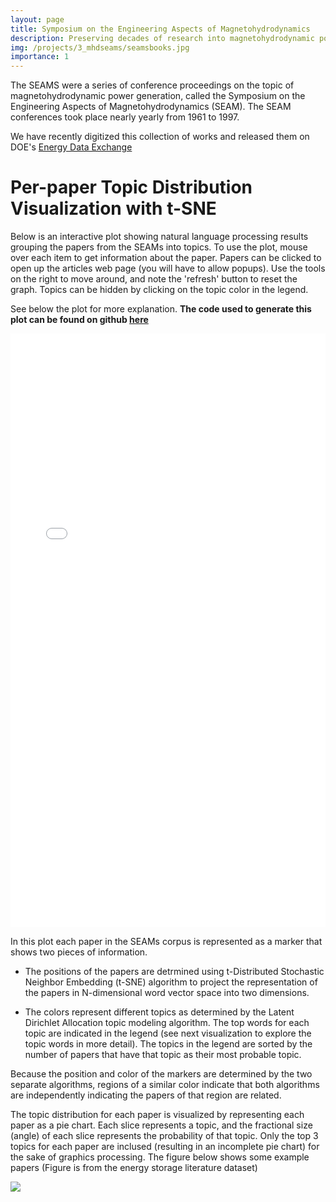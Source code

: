 ```yaml
---
layout: page
title: Symposium on the Engineering Aspects of Magnetohydrodynamics
description: Preserving decades of research into magnetohydrodynamic power generation
img: /projects/3_mhdseams/seamsbooks.jpg
importance: 1
---
```


The SEAMS were a series of conference proceedings on the topic of magnetohydrodynamic power generation, called the Symposium on the Engineering Aspects of Magnetohydrodynamics (SEAM). The SEAM conferences took place nearly yearly from 1961 to 1997. 

We have recently digitized this collection of works and released them on DOE's [Energy Data Exchange](https://edx.netl.doe.gov/group/symposia-on-the-engineering-aspects-of-magnetohydrodynamics)


# Per-paper Topic Distribution Visualization with t-SNE
Below is an interactive plot showing natural language processing results grouping the papers from the SEAMs into topics. To use the plot, mouse over each item to get information about the paper. Papers can be clicked to open up the articles web page (you will have to allow popups). Use the tools on the right to move around, and note the 'refresh' button to reset the graph. Topics can be hidden by clicking on the topic color in the legend.

See below the plot for more explanation. **The code used to generate this plot can be found on github [here](https://github.com/MHDLab/SciLitNLP)**

<div class="row" style="width:100%">
  <embed type="text/html" src="wedgeplot.html" style="width:100%" height=950> 
</div>



In this plot each paper in the SEAMs corpus is represented as a marker that shows two pieces of information.

*  The positions of the papers are detrmined using t-Distributed Stochastic Neighbor Embedding (t-SNE) algorithm to project the representation of the papers in N-dimensional word vector space into two dimensions.

* The colors represent different topics as determined by the Latent Dirichlet Allocation topic modeling algorithm. The top words for each topic are indicated in the legend (see next visualization to explore the topic words in more detail). The topics in the legend are sorted by the number of papers that have that topic as their most probable topic.


Because the position and color of the markers are determined by the two separate algorithms, regions of a similar color indicate that both algorithms are independently indicating the papers of that region are related. 


The topic distribution for each paper is visualized by representing each paper as a pie chart. Each slice represents a topic, and the fractional size (angle) of each slice represents the probability of that topic. Only the top 3 topics for each paper are inclused (resulting in an incomplete pie chart) for the sake of graphics processing. The figure below shows some example papers (Figure is from the energy storage literature dataset)


![](wedge_example.png)  








